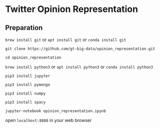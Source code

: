 # Twitter Opinion Representation

## Preparation
`brew install git` or `apt install git` or `conda install git`

`git clone https://github.com/gt-big-data/opinion_representation.git`

`cd opinion_representation`

`brew install python3` or `apt install python3` or `conda install python3`

`pip3 install jupyter`

`pip3 install pymongo`

`pip3 install numpy`

`pip3 install spacy`

`jupyter-notebook opinion_representation.ipynb`

open `localhost:8888` in your web browser
